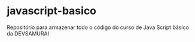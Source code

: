# javascript-basico

Repositório para armazenar todo o código do curso de Java Script básico da DEVSAMURAI
